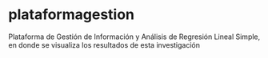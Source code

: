 # plataformagestion
Plataforma de Gestión de Información y Análisis de Regresión Lineal Simple, en donde se visualiza los resultados de esta investigación